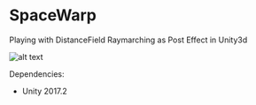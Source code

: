 # SpaceWarp
Playing with DistanceField Raymarching as Post Effect in Unity3d

![alt text](https://i.imgur.com/Zm9v9XH.png)

Dependencies:
* Unity 2017.2

